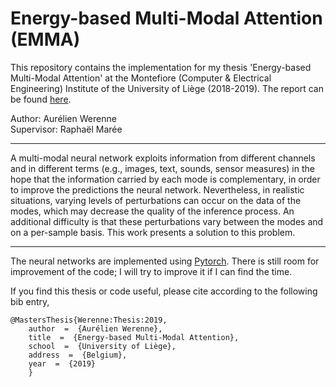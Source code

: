 # Energy-based Multi-Modal Attention (EMMA)

This repository contains the implementation for my thesis 'Energy-based Multi-Modal Attention' at the Montefiore (Computer & Electrical Engineering) Institute of the University of Liège (2018-2019). The report can be found [here](https://github.com/Werenne/energy-based-multimodal-attention/blob/master/report/main.pdf).

Author: Aurélien Werenne<br />
Supervisor: Raphaël Marée  
 
___


A multi-modal neural network exploits information from different channels and in different terms (e.g., images, text, sounds, sensor measures) in the hope that the information carried by each mode is complementary, in order to improve the predictions the neural network. Nevertheless, in realistic situations, varying levels of perturbations can occur on the data of the modes, which may decrease the quality of the inference process. An additional difficulty is that these perturbations vary between the modes and on a per-sample basis. This work presents a solution to this problem. 

___

The neural networks are implemented using [Pytorch](https://pytorch.org/). There is still room for improvement of the code; I will try to improve it if I can find the time.

If you find this thesis or code useful, please cite according to the following bib entry,
```
@MastersThesis{Werenne:Thesis:2019,
    author  =  {Aurélien Werenne},
    title  =  {Energy-based Multi-Modal Attention},
    school  =  {University of Liège},
    address  =  {Belgium},
    year  =  {2019}
    }
```


